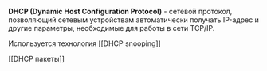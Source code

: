**DHCP (Dynamic Host Configuration Protocol)** - сетевой протокол, позволяющий сетевым устройствам автоматически получать IP-адрес и другие параметры, необходимые для работы в сети TCP/IP.

Используется технология [[DHCP snooping]]

[[DHCP пакеты]]

